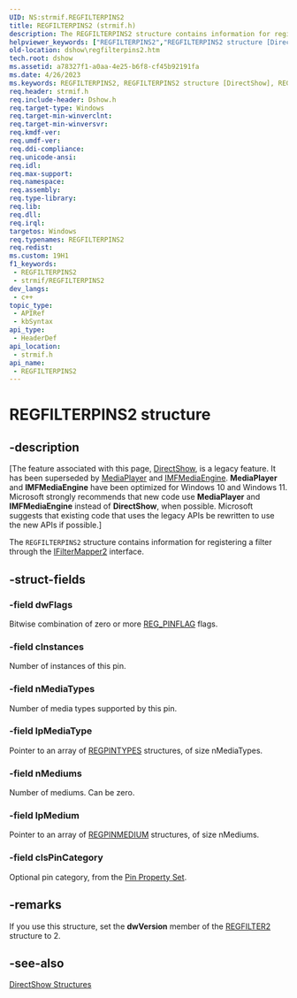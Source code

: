 ```yaml
---
UID: NS:strmif.REGFILTERPINS2
title: REGFILTERPINS2 (strmif.h)
description: The REGFILTERPINS2 structure contains information for registering a filter through the IFilterMapper2 interface.
helpviewer_keywords: ["REGFILTERPINS2","REGFILTERPINS2 structure [DirectShow]","REGFILTERPINS2Structure","dshow.regfilterpins2","strmif/REGFILTERPINS2"]
old-location: dshow\regfilterpins2.htm
tech.root: dshow
ms.assetid: a78327f1-a0aa-4e25-b6f8-cf45b92191fa
ms.date: 4/26/2023
ms.keywords: REGFILTERPINS2, REGFILTERPINS2 structure [DirectShow], REGFILTERPINS2Structure, dshow.regfilterpins2, strmif/REGFILTERPINS2
req.header: strmif.h
req.include-header: Dshow.h
req.target-type: Windows
req.target-min-winverclnt: 
req.target-min-winversvr: 
req.kmdf-ver: 
req.umdf-ver: 
req.ddi-compliance: 
req.unicode-ansi: 
req.idl: 
req.max-support: 
req.namespace: 
req.assembly: 
req.type-library: 
req.lib: 
req.dll: 
req.irql: 
targetos: Windows
req.typenames: REGFILTERPINS2
req.redist: 
ms.custom: 19H1
f1_keywords:
 - REGFILTERPINS2
 - strmif/REGFILTERPINS2
dev_langs:
 - c++
topic_type:
 - APIRef
 - kbSyntax
api_type:
 - HeaderDef
api_location:
 - strmif.h
api_name:
 - REGFILTERPINS2
---
```


# REGFILTERPINS2 structure


## -description

\[The feature associated with this page, [DirectShow](/windows/win32/directshow/directshow), is a legacy feature. It has been superseded by [MediaPlayer](/uwp/api/Windows.Media.Playback.MediaPlayer) and [IMFMediaEngine](/windows/win32/api/mfmediaengine/nn-mfmediaengine-imfmediaengine). **MediaPlayer** and **IMFMediaEngine** have been optimized for Windows 10 and Windows 11. Microsoft strongly recommends that new code use **MediaPlayer** and **IMFMediaEngine** instead of **DirectShow**, when possible. Microsoft suggests that existing code that uses the legacy APIs be rewritten to use the new APIs if possible.\]

The <code>REGFILTERPINS2</code> structure contains information for registering a filter through the <a href="/windows/desktop/api/strmif/nn-strmif-ifiltermapper2">IFilterMapper2</a> interface.

## -struct-fields

### -field dwFlags

Bitwise combination of zero or more <a href="/previous-versions/windows/desktop/legacy/dd377518(v=vs.85)">REG_PINFLAG</a> flags.

### -field cInstances

Number of instances of this pin.

### -field nMediaTypes

Number of media types supported by this pin.

### -field lpMediaType

Pointer to an array of <a href="/windows/desktop/api/strmif/ns-strmif-regpintypes">REGPINTYPES</a> structures, of size nMediaTypes.

### -field nMediums

Number of mediums. Can be zero.

### -field lpMedium

Pointer to an array of <a href="/windows/desktop/api/strmif/ns-strmif-regpinmedium">REGPINMEDIUM</a> structures, of size nMediums.

### -field clsPinCategory

Optional pin category, from the <a href="/windows/desktop/DirectShow/pin-property-set">Pin Property Set</a>.

## -remarks

If you use this structure, set the <b>dwVersion</b> member of the <a href="/windows/desktop/api/strmif/ns-strmif-regfilter2">REGFILTER2</a> structure to 2.

## -see-also

<a href="/windows/desktop/DirectShow/directshow-structures">DirectShow Structures</a>